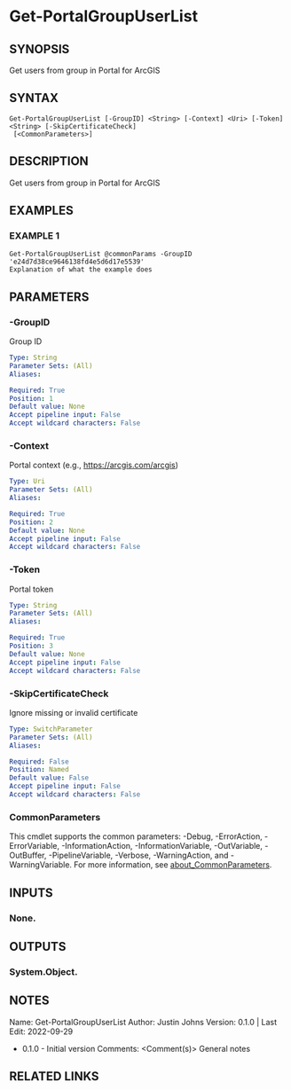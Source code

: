 # Get-PortalGroupUserList

## SYNOPSIS
Get users from group in Portal for ArcGIS

## SYNTAX

```
Get-PortalGroupUserList [-GroupID] <String> [-Context] <Uri> [-Token] <String> [-SkipCertificateCheck]
 [<CommonParameters>]
```

## DESCRIPTION
Get users from group in Portal for ArcGIS

## EXAMPLES

### EXAMPLE 1
```
Get-PortalGroupUserList @commonParams -GroupID 'e24d7d38ce9646138fd4e5d6d17e5539'
Explanation of what the example does
```

## PARAMETERS

### -GroupID
Group ID

```yaml
Type: String
Parameter Sets: (All)
Aliases:

Required: True
Position: 1
Default value: None
Accept pipeline input: False
Accept wildcard characters: False
```

### -Context
Portal context (e.g., https://arcgis.com/arcgis)

```yaml
Type: Uri
Parameter Sets: (All)
Aliases:

Required: True
Position: 2
Default value: None
Accept pipeline input: False
Accept wildcard characters: False
```

### -Token
Portal token

```yaml
Type: String
Parameter Sets: (All)
Aliases:

Required: True
Position: 3
Default value: None
Accept pipeline input: False
Accept wildcard characters: False
```

### -SkipCertificateCheck
Ignore missing or invalid certificate

```yaml
Type: SwitchParameter
Parameter Sets: (All)
Aliases:

Required: False
Position: Named
Default value: False
Accept pipeline input: False
Accept wildcard characters: False
```

### CommonParameters
This cmdlet supports the common parameters: -Debug, -ErrorAction, -ErrorVariable, -InformationAction, -InformationVariable, -OutVariable, -OutBuffer, -PipelineVariable, -Verbose, -WarningAction, and -WarningVariable. For more information, see [about_CommonParameters](http://go.microsoft.com/fwlink/?LinkID=113216).

## INPUTS

### None.
## OUTPUTS

### System.Object.
## NOTES
Name:     Get-PortalGroupUserList
Author:   Justin Johns
Version:  0.1.0 | Last Edit: 2022-09-29
- 0.1.0 - Initial version
Comments: \<Comment(s)\>
General notes

## RELATED LINKS
